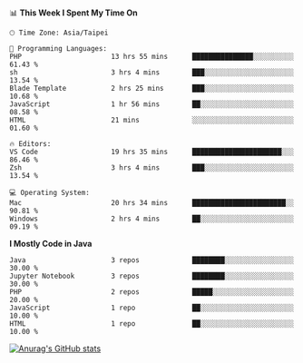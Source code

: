 <!--### Hi there 👋-->

<!--
**treevel/treevel** is a ✨ _special_ ✨ repository because its `README.md` (this file) appears on your GitHub profile.

Here are some ideas to get you started:

- 🔭 I’m currently working on ...
- 🌱 I’m currently learning ...
- 👯 I’m looking to collaborate on ...
- 🤔 I’m looking for help with ...
- 💬 Ask me about ...
- 📫 How to reach me: ...
- 😄 Pronouns: ...
- ⚡ Fun fact: ...
-->

<!--START_SECTION:waka-->
📊 **This Week I Spent My Time On** 

```text
🕑︎ Time Zone: Asia/Taipei

💬 Programming Languages: 
PHP                      13 hrs 55 mins      ███████████████░░░░░░░░░░   61.43 % 
sh                       3 hrs 4 mins        ███░░░░░░░░░░░░░░░░░░░░░░   13.54 % 
Blade Template           2 hrs 25 mins       ███░░░░░░░░░░░░░░░░░░░░░░   10.68 % 
JavaScript               1 hr 56 mins        ██░░░░░░░░░░░░░░░░░░░░░░░   08.58 % 
HTML                     21 mins             ░░░░░░░░░░░░░░░░░░░░░░░░░   01.60 % 

🔥 Editors: 
VS Code                  19 hrs 35 mins      ██████████████████████░░░   86.46 % 
Zsh                      3 hrs 4 mins        ███░░░░░░░░░░░░░░░░░░░░░░   13.54 % 

💻 Operating System: 
Mac                      20 hrs 34 mins      ███████████████████████░░   90.81 % 
Windows                  2 hrs 4 mins        ██░░░░░░░░░░░░░░░░░░░░░░░   09.19 % 
```

**I Mostly Code in Java** 

```text
Java                     3 repos             ████████░░░░░░░░░░░░░░░░░   30.00 % 
Jupyter Notebook         3 repos             ████████░░░░░░░░░░░░░░░░░   30.00 % 
PHP                      2 repos             █████░░░░░░░░░░░░░░░░░░░░   20.00 % 
JavaScript               1 repo              ██░░░░░░░░░░░░░░░░░░░░░░░   10.00 % 
HTML                     1 repo              ██░░░░░░░░░░░░░░░░░░░░░░░   10.00 % 
```




<!--END_SECTION:waka-->

<!-- GitHub Stats Card-->
[![Anurag's GitHub stats](https://github-readme-stats.vercel.app/api?username=treevel&show_icons=true&theme=monokai&count_private=true)](https://github.com/anuraghazra/github-readme-stats)

